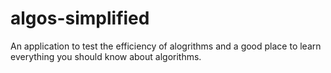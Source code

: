 # algos-simplified
An application to test the efficiency of alogrithms and a good place to learn everything you should know about algorithms.
